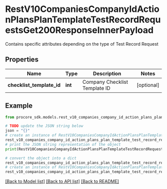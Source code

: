 # RestV10CompaniesCompanyIdActionPlansPlanTemplateTestRecordRequestsGet200ResponseInnerPayload

Contains specific attributes depending on the type of Test Record Request

## Properties

Name | Type | Description | Notes
------------ | ------------- | ------------- | -------------
**checklist_template_id** | **int** | Company Checklist Template ID | [optional] 

## Example

```python
from procore_sdk.models.rest_v10_companies_company_id_action_plans_plan_template_test_record_requests_get200_response_inner_payload import RestV10CompaniesCompanyIdActionPlansPlanTemplateTestRecordRequestsGet200ResponseInnerPayload

# TODO update the JSON string below
json = "{}"
# create an instance of RestV10CompaniesCompanyIdActionPlansPlanTemplateTestRecordRequestsGet200ResponseInnerPayload from a JSON string
rest_v10_companies_company_id_action_plans_plan_template_test_record_requests_get200_response_inner_payload_instance = RestV10CompaniesCompanyIdActionPlansPlanTemplateTestRecordRequestsGet200ResponseInnerPayload.from_json(json)
# print the JSON string representation of the object
print(RestV10CompaniesCompanyIdActionPlansPlanTemplateTestRecordRequestsGet200ResponseInnerPayload.to_json())

# convert the object into a dict
rest_v10_companies_company_id_action_plans_plan_template_test_record_requests_get200_response_inner_payload_dict = rest_v10_companies_company_id_action_plans_plan_template_test_record_requests_get200_response_inner_payload_instance.to_dict()
# create an instance of RestV10CompaniesCompanyIdActionPlansPlanTemplateTestRecordRequestsGet200ResponseInnerPayload from a dict
rest_v10_companies_company_id_action_plans_plan_template_test_record_requests_get200_response_inner_payload_from_dict = RestV10CompaniesCompanyIdActionPlansPlanTemplateTestRecordRequestsGet200ResponseInnerPayload.from_dict(rest_v10_companies_company_id_action_plans_plan_template_test_record_requests_get200_response_inner_payload_dict)
```
[[Back to Model list]](../README.md#documentation-for-models) [[Back to API list]](../README.md#documentation-for-api-endpoints) [[Back to README]](../README.md)


